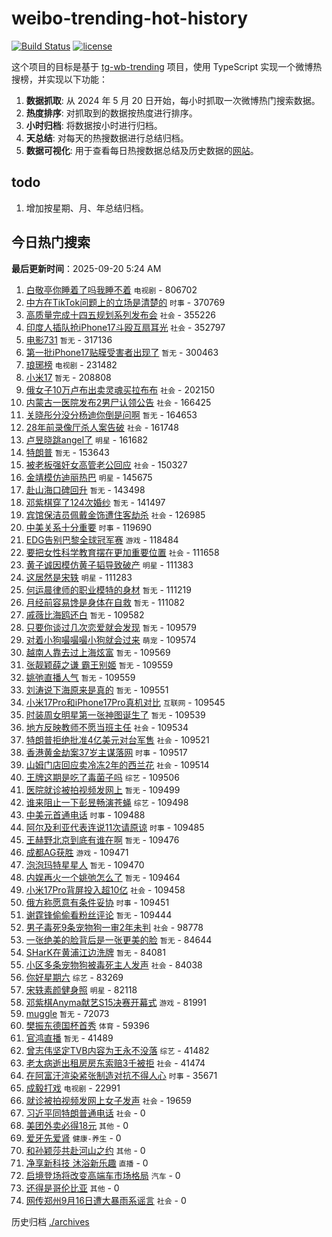 # weibo-trending-hot-history

[![Build Status](https://github.com/lxw15337674/weibo-trending-hot-history/actions/workflows/nodejs.yml/badge.svg)](https://github.com/lxw15337674/weibo-trending-hot-history/actions)
[![license](https://img.shields.io/github/license/lxw15337674/weibo-trending-hot-history)](https://github.com/lxw15337674/weibo-trending-hot-history/blob/master/LICENSE)


这个项目的目标是基于 [tg-wb-trending](https://github.com/xiadd/tg-wb-trending) 项目，使用 TypeScript 实现一个微博热搜榜，并实现以下功能：

1. **数据抓取**: 从 2024 年 5 月 20 日开始，每小时抓取一次微博热门搜索数据。
2. **热度排序**: 对抓取到的数据按热度进行排序。
3. **小时归档**: 将数据按小时进行归档。
4. **天总结**: 对每天的热搜数据进行总结归档。
5. **数据可视化**: 用于查看每日热搜数据总结及历史数据的[网站](https://weibo-trending-hot-history.vercel.app/)。

## todo

1. 增加按星期、月、年总结归档。



## 今日热门搜索


























































































































































































































































































































































































































































































































































































































































































































































































































































































































































































































































































































































































































































































































































































































































































































































































































































































































































































































































































































































































































































































































































































































































































































































































































































































































































































































































































































































































































































































































































































































































































































































































































































































































































































































































































































































































































































































































































































































































































































































































































































































































































































































































































































































































































































































































































































































































































































































































































































































































































































































































































































































































































































































































































































































































































































































































































































































































































































































































































































































































































































































































































































































































































































































































































































































































































































































































































































































































































































































































































































































































































































































































































































































































































































































































































































































































































































































































































































































































































































































































































































































































































































































































































































































































































































































































































































































































































































































































































































































































































































































































































































































































































































































































































































































































































































































































































































































































































































































































































































































































































































































































































































































































































































































































































































































































































































































































































































































































































































































































































































































































































































































































































































































<!-- BEGIN -->

**最后更新时间**：2025-09-20 5:24 AM
1. [白敬亭你睡着了吗我睡不着](https://m.weibo.cn/search?containerid=100103type%3D1%26t%3D10%26q%3D%E7%99%BD%E6%95%AC%E4%BA%AD%E4%BD%A0%E7%9D%A1%E7%9D%80%E4%BA%86%E5%90%97%E6%88%91%E7%9D%A1%E4%B8%8D%E7%9D%80&stream_entry_id=31&isnewpage=1&extparam=seat%3D1%26dgr%3D0%26filter_type%3Drealtimehot%26c_type%3D31%26flag%3D1%26band_rank%3D1%26cate%3D5001%26lcate%3D5001%26stream_entry_id%3D31%26realpos%3D1%26q%3D%25E7%2599%25BD%25E6%2595%25AC%25E4%25BA%25AD%25E4%25BD%25A0%25E7%259D%25A1%25E7%259D%2580%25E4%25BA%2586%25E5%2590%2597%25E6%2588%2591%25E7%259D%25A1%25E4%25B8%258D%25E7%259D%2580%26pos%3D0%26display_time%3D1758299617%26pre_seqid%3D175829961721192347679126) `电视剧` - 806702
2. [中方在TikTok问题上的立场是清楚的](https://m.weibo.cn/search?containerid=100103type%3D1%26t%3D10%26q%3D%23%E4%B8%AD%E6%96%B9%E5%9C%A8TikTok%E9%97%AE%E9%A2%98%E4%B8%8A%E7%9A%84%E7%AB%8B%E5%9C%BA%E6%98%AF%E6%B8%85%E6%A5%9A%E7%9A%84%23&stream_entry_id=31&isnewpage=1&extparam=seat%3D1%26dgr%3D0%26filter_type%3Drealtimehot%26c_type%3D31%26flag%3D1%26band_rank%3D2%26cate%3D5001%26lcate%3D5001%26stream_entry_id%3D31%26realpos%3D2%26q%3D%2523%25E4%25B8%25AD%25E6%2596%25B9%25E5%259C%25A8TikTok%25E9%2597%25AE%25E9%25A2%2598%25E4%25B8%258A%25E7%259A%2584%25E7%25AB%258B%25E5%259C%25BA%25E6%2598%25AF%25E6%25B8%2585%25E6%25A5%259A%25E7%259A%2584%2523%26pos%3D1%26display_time%3D1758299617%26pre_seqid%3D175829961721192347679126) `时事` - 370769
3. [高质量完成十四五规划系列发布会](https://m.weibo.cn/search?containerid=100103type%3D1%26t%3D10%26q%3D%23%E9%AB%98%E8%B4%A8%E9%87%8F%E5%AE%8C%E6%88%90%E5%8D%81%E5%9B%9B%E4%BA%94%E8%A7%84%E5%88%92%E7%B3%BB%E5%88%97%E5%8F%91%E5%B8%83%E4%BC%9A%23&stream_entry_id=31&isnewpage=1&extparam=seat%3D1%26dgr%3D0%26filter_type%3Drealtimehot%26c_type%3D31%26flag%3D0%26band_rank%3D3%26cate%3D5001%26lcate%3D5001%26stream_entry_id%3D31%26realpos%3D3%26q%3D%2523%25E9%25AB%2598%25E8%25B4%25A8%25E9%2587%258F%25E5%25AE%258C%25E6%2588%2590%25E5%258D%2581%25E5%259B%259B%25E4%25BA%2594%25E8%25A7%2584%25E5%2588%2592%25E7%25B3%25BB%25E5%2588%2597%25E5%258F%2591%25E5%25B8%2583%25E4%25BC%259A%2523%26pos%3D2%26display_time%3D1758299617%26pre_seqid%3D175829961721192347679126) `社会` - 355226
4. [印度人插队抢iPhone17斗殴互扇耳光](https://m.weibo.cn/search?containerid=100103type%3D1%26t%3D10%26q%3D%23%E5%8D%B0%E5%BA%A6%E4%BA%BA%E6%8F%92%E9%98%9F%E6%8A%A2iPhone17%E6%96%97%E6%AE%B4%E4%BA%92%E6%89%87%E8%80%B3%E5%85%89%23&stream_entry_id=31&isnewpage=1&extparam=seat%3D1%26dgr%3D0%26filter_type%3Drealtimehot%26c_type%3D31%26flag%3D0%26band_rank%3D4%26cate%3D5001%26lcate%3D5001%26stream_entry_id%3D31%26realpos%3D4%26q%3D%2523%25E5%258D%25B0%25E5%25BA%25A6%25E4%25BA%25BA%25E6%258F%2592%25E9%2598%259F%25E6%258A%25A2iPhone17%25E6%2596%2597%25E6%25AE%25B4%25E4%25BA%2592%25E6%2589%2587%25E8%2580%25B3%25E5%2585%2589%2523%26pos%3D4%26display_time%3D1758299617%26pre_seqid%3D175829961721192347679126) `社会` - 352797
5. [电影731](https://m.weibo.cn/search?containerid=100103type%3D1%26t%3D10%26q%3D%E7%94%B5%E5%BD%B1731&stream_entry_id=31&isnewpage=1&extparam=seat%3D1%26dgr%3D0%26filter_type%3Drealtimehot%26c_type%3D31%26flag%3D0%26band_rank%3D5%26cate%3D5001%26lcate%3D5001%26stream_entry_id%3D31%26realpos%3D5%26q%3D%25E7%2594%25B5%25E5%25BD%25B1731%26pos%3D5%26display_time%3D1758299617%26pre_seqid%3D175829961721192347679126) `暂无` - 317136
6. [第一批iPhone17贴膜受害者出现了](https://m.weibo.cn/search?containerid=100103type%3D1%26t%3D10%26q%3D%E7%AC%AC%E4%B8%80%E6%89%B9iPhone17%E8%B4%B4%E8%86%9C%E5%8F%97%E5%AE%B3%E8%80%85%E5%87%BA%E7%8E%B0%E4%BA%86&stream_entry_id=31&isnewpage=1&extparam=seat%3D1%26dgr%3D0%26filter_type%3Drealtimehot%26c_type%3D31%26flag%3D0%26band_rank%3D6%26cate%3D5001%26lcate%3D5001%26stream_entry_id%3D31%26realpos%3D6%26q%3D%25E7%25AC%25AC%25E4%25B8%2580%25E6%2589%25B9iPhone17%25E8%25B4%25B4%25E8%2586%259C%25E5%258F%2597%25E5%25AE%25B3%25E8%2580%2585%25E5%2587%25BA%25E7%258E%25B0%25E4%25BA%2586%26pos%3D6%26display_time%3D1758299617%26pre_seqid%3D175829961721192347679126) `暂无` - 300463
7. [琅琊榜](https://m.weibo.cn/search?containerid=100103type%3D1%26t%3D10%26q%3D%E7%90%85%E7%90%8A%E6%A6%9C&stream_entry_id=31&isnewpage=1&extparam=seat%3D1%26dgr%3D0%26filter_type%3Drealtimehot%26c_type%3D31%26flag%3D16%26band_rank%3D7%26cate%3D5001%26lcate%3D5001%26stream_entry_id%3D31%26realpos%3D7%26q%3D%25E7%2590%2585%25E7%2590%258A%25E6%25A6%259C%26pos%3D8%26display_time%3D1758299617%26pre_seqid%3D175829961721192347679126) `电视剧` - 231482
8. [小米17](https://m.weibo.cn/search?containerid=100103type%3D1%26t%3D10%26q%3D%E5%B0%8F%E7%B1%B317&stream_entry_id=31&isnewpage=1&extparam=seat%3D1%26dgr%3D0%26filter_type%3Drealtimehot%26c_type%3D31%26flag%3D0%26band_rank%3D8%26cate%3D5001%26lcate%3D5001%26stream_entry_id%3D31%26realpos%3D8%26q%3D%25E5%25B0%258F%25E7%25B1%25B317%26pos%3D9%26display_time%3D1758299617%26pre_seqid%3D175829961721192347679126) `暂无` - 208808
9. [俄女子10万卢布出卖灵魂买拉布布](https://m.weibo.cn/search?containerid=100103type%3D1%26t%3D10%26q%3D%23%E4%BF%84%E5%A5%B3%E5%AD%9010%E4%B8%87%E5%8D%A2%E5%B8%83%E5%87%BA%E5%8D%96%E7%81%B5%E9%AD%82%E4%B9%B0%E6%8B%89%E5%B8%83%E5%B8%83%23&stream_entry_id=31&isnewpage=1&extparam=seat%3D1%26dgr%3D0%26filter_type%3Drealtimehot%26c_type%3D31%26flag%3D0%26band_rank%3D9%26cate%3D5001%26lcate%3D5001%26stream_entry_id%3D31%26realpos%3D9%26q%3D%2523%25E4%25BF%2584%25E5%25A5%25B3%25E5%25AD%259010%25E4%25B8%2587%25E5%258D%25A2%25E5%25B8%2583%25E5%2587%25BA%25E5%258D%2596%25E7%2581%25B5%25E9%25AD%2582%25E4%25B9%25B0%25E6%258B%2589%25E5%25B8%2583%25E5%25B8%2583%2523%26pos%3D10%26display_time%3D1758299617%26pre_seqid%3D175829961721192347679126) `社会` - 202150
10. [内蒙古一医院发布2男尸认领公告](https://m.weibo.cn/search?containerid=100103type%3D1%26t%3D10%26q%3D%23%E5%86%85%E8%92%99%E5%8F%A4%E4%B8%80%E5%8C%BB%E9%99%A2%E5%8F%91%E5%B8%832%E7%94%B7%E5%B0%B8%E8%AE%A4%E9%A2%86%E5%85%AC%E5%91%8A%23&stream_entry_id=31&isnewpage=1&extparam=seat%3D1%26dgr%3D0%26filter_type%3Drealtimehot%26c_type%3D31%26flag%3D0%26band_rank%3D10%26cate%3D5001%26lcate%3D5001%26stream_entry_id%3D31%26realpos%3D10%26q%3D%2523%25E5%2586%2585%25E8%2592%2599%25E5%258F%25A4%25E4%25B8%2580%25E5%258C%25BB%25E9%2599%25A2%25E5%258F%2591%25E5%25B8%25832%25E7%2594%25B7%25E5%25B0%25B8%25E8%25AE%25A4%25E9%25A2%2586%25E5%2585%25AC%25E5%2591%258A%2523%26pos%3D11%26display_time%3D1758299617%26pre_seqid%3D175829961721192347679126) `社会` - 166425
11. [关晓彤分没分杨迪你倒是问啊](https://m.weibo.cn/search?containerid=100103type%3D1%26t%3D10%26q%3D%E5%85%B3%E6%99%93%E5%BD%A4%E5%88%86%E6%B2%A1%E5%88%86%E6%9D%A8%E8%BF%AA%E4%BD%A0%E5%80%92%E6%98%AF%E9%97%AE%E5%95%8A&stream_entry_id=31&isnewpage=1&extparam=seat%3D1%26dgr%3D0%26filter_type%3Drealtimehot%26c_type%3D31%26flag%3D2%26band_rank%3D11%26cate%3D5001%26lcate%3D5001%26stream_entry_id%3D31%26realpos%3D11%26q%3D%25E5%2585%25B3%25E6%2599%2593%25E5%25BD%25A4%25E5%2588%2586%25E6%25B2%25A1%25E5%2588%2586%25E6%259D%25A8%25E8%25BF%25AA%25E4%25BD%25A0%25E5%2580%2592%25E6%2598%25AF%25E9%2597%25AE%25E5%2595%258A%26pos%3D12%26display_time%3D1758299617%26pre_seqid%3D175829961721192347679126) `暂无` - 164653
12. [28年前录像厅杀人案告破](https://m.weibo.cn/search?containerid=100103type%3D1%26t%3D10%26q%3D%2328%E5%B9%B4%E5%89%8D%E5%BD%95%E5%83%8F%E5%8E%85%E6%9D%80%E4%BA%BA%E6%A1%88%E5%91%8A%E7%A0%B4%23&stream_entry_id=31&isnewpage=1&extparam=seat%3D1%26dgr%3D0%26filter_type%3Drealtimehot%26c_type%3D31%26flag%3D0%26band_rank%3D35%26cate%3D5001%26lcate%3D5001%26stream_entry_id%3D31%26realpos%3D35%26q%3D%252328%25E5%25B9%25B4%25E5%2589%258D%25E5%25BD%2595%25E5%2583%258F%25E5%258E%2585%25E6%259D%2580%25E4%25BA%25BA%25E6%25A1%2588%25E5%2591%258A%25E7%25A0%25B4%2523%26pos%3D36%26display_time%3D1758299617%26pre_seqid%3D175829961721192347679126) `社会` - 161748
13. [卢昱晓跳angel了](https://m.weibo.cn/search?containerid=100103type%3D1%26t%3D10%26q%3D%23%E5%8D%A2%E6%98%B1%E6%99%93%E8%B7%B3angel%E4%BA%86%23&stream_entry_id=31&isnewpage=1&extparam=seat%3D1%26dgr%3D0%26filter_type%3Drealtimehot%26c_type%3D31%26flag%3D1%26band_rank%3D12%26cate%3D5001%26lcate%3D5001%26stream_entry_id%3D31%26realpos%3D12%26q%3D%2523%25E5%258D%25A2%25E6%2598%25B1%25E6%2599%2593%25E8%25B7%25B3angel%25E4%25BA%2586%2523%26pos%3D13%26display_time%3D1758299617%26pre_seqid%3D175829961721192347679126) `明星` - 161682
14. [特朗普](https://m.weibo.cn/search?containerid=100103type%3D1%26t%3D10%26q%3D%E7%89%B9%E6%9C%97%E6%99%AE&stream_entry_id=31&isnewpage=1&extparam=seat%3D1%26dgr%3D0%26filter_type%3Drealtimehot%26c_type%3D31%26flag%3D0%26band_rank%3D13%26cate%3D5001%26lcate%3D5001%26stream_entry_id%3D31%26realpos%3D13%26q%3D%25E7%2589%25B9%25E6%259C%2597%25E6%2599%25AE%26pos%3D14%26display_time%3D1758299617%26pre_seqid%3D175829961721192347679126) `暂无` - 153643
15. [被老板强奸女高管老公回应](https://m.weibo.cn/search?containerid=100103type%3D1%26t%3D10%26q%3D%23%E8%A2%AB%E8%80%81%E6%9D%BF%E5%BC%BA%E5%A5%B8%E5%A5%B3%E9%AB%98%E7%AE%A1%E8%80%81%E5%85%AC%E5%9B%9E%E5%BA%94%23&stream_entry_id=31&isnewpage=1&extparam=seat%3D1%26dgr%3D0%26filter_type%3Drealtimehot%26c_type%3D31%26flag%3D0%26band_rank%3D14%26cate%3D5001%26lcate%3D5001%26stream_entry_id%3D31%26realpos%3D14%26q%3D%2523%25E8%25A2%25AB%25E8%2580%2581%25E6%259D%25BF%25E5%25BC%25BA%25E5%25A5%25B8%25E5%25A5%25B3%25E9%25AB%2598%25E7%25AE%25A1%25E8%2580%2581%25E5%2585%25AC%25E5%259B%259E%25E5%25BA%2594%2523%26pos%3D15%26display_time%3D1758299617%26pre_seqid%3D175829961721192347679126) `社会` - 150327
16. [金靖模仿迪丽热巴](https://m.weibo.cn/search?containerid=100103type%3D1%26t%3D10%26q%3D%23%E9%87%91%E9%9D%96%E6%A8%A1%E4%BB%BF%E8%BF%AA%E4%B8%BD%E7%83%AD%E5%B7%B4%23&stream_entry_id=31&isnewpage=1&extparam=seat%3D1%26dgr%3D0%26filter_type%3Drealtimehot%26c_type%3D31%26flag%3D0%26band_rank%3D15%26cate%3D5001%26lcate%3D5001%26stream_entry_id%3D31%26realpos%3D15%26q%3D%2523%25E9%2587%2591%25E9%259D%2596%25E6%25A8%25A1%25E4%25BB%25BF%25E8%25BF%25AA%25E4%25B8%25BD%25E7%2583%25AD%25E5%25B7%25B4%2523%26pos%3D16%26display_time%3D1758299617%26pre_seqid%3D175829961721192347679126) `明星` - 145675
17. [赴山海口碑回升](https://m.weibo.cn/search?containerid=100103type%3D1%26t%3D10%26q%3D%E8%B5%B4%E5%B1%B1%E6%B5%B7%E5%8F%A3%E7%A2%91%E5%9B%9E%E5%8D%87&stream_entry_id=31&isnewpage=1&extparam=seat%3D1%26dgr%3D0%26filter_type%3Drealtimehot%26c_type%3D31%26flag%3D0%26band_rank%3D16%26cate%3D5001%26lcate%3D5001%26stream_entry_id%3D31%26realpos%3D16%26q%3D%25E8%25B5%25B4%25E5%25B1%25B1%25E6%25B5%25B7%25E5%258F%25A3%25E7%25A2%2591%25E5%259B%259E%25E5%258D%2587%26pos%3D17%26display_time%3D1758299617%26pre_seqid%3D175829961721192347679126) `暂无` - 143498
18. [邓紫棋穿了124次婚纱](https://m.weibo.cn/search?containerid=100103type%3D1%26t%3D10%26q%3D%E9%82%93%E7%B4%AB%E6%A3%8B%E7%A9%BF%E4%BA%86124%E6%AC%A1%E5%A9%9A%E7%BA%B1&stream_entry_id=31&isnewpage=1&extparam=seat%3D1%26dgr%3D0%26filter_type%3Drealtimehot%26c_type%3D31%26flag%3D0%26band_rank%3D17%26cate%3D5001%26lcate%3D5001%26stream_entry_id%3D31%26realpos%3D17%26q%3D%25E9%2582%2593%25E7%25B4%25AB%25E6%25A3%258B%25E7%25A9%25BF%25E4%25BA%2586124%25E6%25AC%25A1%25E5%25A9%259A%25E7%25BA%25B1%26pos%3D18%26display_time%3D1758299617%26pre_seqid%3D175829961721192347679126) `暂无` - 141497
19. [宾馆保洁员佩戴金饰遭住客劫杀](https://m.weibo.cn/search?containerid=100103type%3D1%26t%3D10%26q%3D%23%E5%AE%BE%E9%A6%86%E4%BF%9D%E6%B4%81%E5%91%98%E4%BD%A9%E6%88%B4%E9%87%91%E9%A5%B0%E9%81%AD%E4%BD%8F%E5%AE%A2%E5%8A%AB%E6%9D%80%23&stream_entry_id=31&isnewpage=1&extparam=seat%3D1%26dgr%3D0%26filter_type%3Drealtimehot%26c_type%3D31%26flag%3D1%26band_rank%3D18%26cate%3D5001%26lcate%3D5001%26stream_entry_id%3D31%26realpos%3D18%26q%3D%2523%25E5%25AE%25BE%25E9%25A6%2586%25E4%25BF%259D%25E6%25B4%2581%25E5%2591%2598%25E4%25BD%25A9%25E6%2588%25B4%25E9%2587%2591%25E9%25A5%25B0%25E9%2581%25AD%25E4%25BD%258F%25E5%25AE%25A2%25E5%258A%25AB%25E6%259D%2580%2523%26pos%3D19%26display_time%3D1758299617%26pre_seqid%3D175829961721192347679126) `社会` - 126985
20. [中美关系十分重要](https://m.weibo.cn/search?containerid=100103type%3D1%26t%3D10%26q%3D%23%E4%B8%AD%E7%BE%8E%E5%85%B3%E7%B3%BB%E5%8D%81%E5%88%86%E9%87%8D%E8%A6%81%23&stream_entry_id=31&isnewpage=1&extparam=seat%3D1%26dgr%3D0%26filter_type%3Drealtimehot%26c_type%3D31%26flag%3D1%26band_rank%3D19%26cate%3D5001%26lcate%3D5001%26stream_entry_id%3D31%26realpos%3D19%26q%3D%2523%25E4%25B8%25AD%25E7%25BE%258E%25E5%2585%25B3%25E7%25B3%25BB%25E5%258D%2581%25E5%2588%2586%25E9%2587%258D%25E8%25A6%2581%2523%26pos%3D20%26display_time%3D1758299617%26pre_seqid%3D175829961721192347679126) `时事` - 119690
21. [EDG告别巴黎全球冠军赛](https://m.weibo.cn/search?containerid=100103type%3D1%26t%3D10%26q%3D%23EDG%E5%91%8A%E5%88%AB%E5%B7%B4%E9%BB%8E%E5%85%A8%E7%90%83%E5%86%A0%E5%86%9B%E8%B5%9B%23&stream_entry_id=31&isnewpage=1&extparam=seat%3D1%26lcate%3D5001%26pos%3D1%26q%3D%2523EDG%25E5%2591%258A%25E5%2588%25AB%25E5%25B7%25B4%25E9%25BB%258E%25E5%2585%25A8%25E7%2590%2583%25E5%2586%25A0%25E5%2586%259B%25E8%25B5%259B%2523%26dgr%3D0%26realpos%3D2%26cate%3D5001%26band_rank%3D2%26c_type%3D31%26stream_entry_id%3D31%26flag%3D1%26filter_type%3Drealtimehot%26display_time%3D1758307040%26pre_seqid%3D17583070400639234983205) `游戏` - 118484
22. [要把女性科学教育摆在更加重要位置](https://m.weibo.cn/search?containerid=100103type%3D1%26t%3D10%26q%3D%23%E8%A6%81%E6%8A%8A%E5%A5%B3%E6%80%A7%E7%A7%91%E5%AD%A6%E6%95%99%E8%82%B2%E6%91%86%E5%9C%A8%E6%9B%B4%E5%8A%A0%E9%87%8D%E8%A6%81%E4%BD%8D%E7%BD%AE%23&stream_entry_id=31&isnewpage=1&extparam=seat%3D1%26dgr%3D0%26filter_type%3Drealtimehot%26c_type%3D31%26flag%3D1%26band_rank%3D20%26cate%3D5001%26lcate%3D5001%26stream_entry_id%3D31%26realpos%3D20%26q%3D%2523%25E8%25A6%2581%25E6%258A%258A%25E5%25A5%25B3%25E6%2580%25A7%25E7%25A7%2591%25E5%25AD%25A6%25E6%2595%2599%25E8%2582%25B2%25E6%2591%2586%25E5%259C%25A8%25E6%259B%25B4%25E5%258A%25A0%25E9%2587%258D%25E8%25A6%2581%25E4%25BD%258D%25E7%25BD%25AE%2523%26pos%3D21%26display_time%3D1758299617%26pre_seqid%3D175829961721192347679126) `社会` - 111658
23. [黄子诚因模仿黄子韬导致破产](https://m.weibo.cn/search?containerid=100103type%3D1%26t%3D10%26q%3D%23%E9%BB%84%E5%AD%90%E8%AF%9A%E5%9B%A0%E6%A8%A1%E4%BB%BF%E9%BB%84%E5%AD%90%E9%9F%AC%E5%AF%BC%E8%87%B4%E7%A0%B4%E4%BA%A7%23&stream_entry_id=31&isnewpage=1&extparam=seat%3D1%26dgr%3D0%26filter_type%3Drealtimehot%26c_type%3D31%26flag%3D2%26band_rank%3D21%26cate%3D5001%26lcate%3D5001%26stream_entry_id%3D31%26realpos%3D21%26q%3D%2523%25E9%25BB%2584%25E5%25AD%2590%25E8%25AF%259A%25E5%259B%25A0%25E6%25A8%25A1%25E4%25BB%25BF%25E9%25BB%2584%25E5%25AD%2590%25E9%259F%25AC%25E5%25AF%25BC%25E8%2587%25B4%25E7%25A0%25B4%25E4%25BA%25A7%2523%26pos%3D22%26display_time%3D1758299617%26pre_seqid%3D175829961721192347679126) `明星` - 111383
24. [这居然是宋轶](https://m.weibo.cn/search?containerid=100103type%3D1%26t%3D10%26q%3D%E8%BF%99%E5%B1%85%E7%84%B6%E6%98%AF%E5%AE%8B%E8%BD%B6&stream_entry_id=31&isnewpage=1&extparam=seat%3D1%26dgr%3D0%26filter_type%3Drealtimehot%26c_type%3D31%26flag%3D2%26band_rank%3D22%26cate%3D5001%26lcate%3D5001%26stream_entry_id%3D31%26realpos%3D22%26q%3D%25E8%25BF%2599%25E5%25B1%2585%25E7%2584%25B6%25E6%2598%25AF%25E5%25AE%258B%25E8%25BD%25B6%26pos%3D23%26display_time%3D1758299617%26pre_seqid%3D175829961721192347679126) `明星` - 111283
25. [何运晨律师的职业模特的身材](https://m.weibo.cn/search?containerid=100103type%3D1%26t%3D10%26q%3D%E4%BD%95%E8%BF%90%E6%99%A8%E5%BE%8B%E5%B8%88%E7%9A%84%E8%81%8C%E4%B8%9A%E6%A8%A1%E7%89%B9%E7%9A%84%E8%BA%AB%E6%9D%90&stream_entry_id=31&isnewpage=1&extparam=seat%3D1%26dgr%3D0%26filter_type%3Drealtimehot%26c_type%3D31%26flag%3D1%26band_rank%3D23%26cate%3D5001%26lcate%3D5001%26stream_entry_id%3D31%26realpos%3D23%26q%3D%25E4%25BD%2595%25E8%25BF%2590%25E6%2599%25A8%25E5%25BE%258B%25E5%25B8%2588%25E7%259A%2584%25E8%2581%258C%25E4%25B8%259A%25E6%25A8%25A1%25E7%2589%25B9%25E7%259A%2584%25E8%25BA%25AB%25E6%259D%2590%26pos%3D24%26display_time%3D1758299617%26pre_seqid%3D175829961721192347679126) `暂无` - 111219
26. [月经前容易馋是身体在自救](https://m.weibo.cn/search?containerid=100103type%3D1%26t%3D10%26q%3D%E6%9C%88%E7%BB%8F%E5%89%8D%E5%AE%B9%E6%98%93%E9%A6%8B%E6%98%AF%E8%BA%AB%E4%BD%93%E5%9C%A8%E8%87%AA%E6%95%91&stream_entry_id=31&isnewpage=1&extparam=seat%3D1%26dgr%3D0%26filter_type%3Drealtimehot%26c_type%3D31%26flag%3D0%26band_rank%3D24%26cate%3D5001%26lcate%3D5001%26stream_entry_id%3D31%26realpos%3D24%26q%3D%25E6%259C%2588%25E7%25BB%258F%25E5%2589%258D%25E5%25AE%25B9%25E6%2598%2593%25E9%25A6%258B%25E6%2598%25AF%25E8%25BA%25AB%25E4%25BD%2593%25E5%259C%25A8%25E8%2587%25AA%25E6%2595%2591%26pos%3D25%26display_time%3D1758299617%26pre_seqid%3D175829961721192347679126) `暂无` - 111082
27. [戚薇比海鸥还白](https://m.weibo.cn/search?containerid=100103type%3D1%26t%3D10%26q%3D%E6%88%9A%E8%96%87%E6%AF%94%E6%B5%B7%E9%B8%A5%E8%BF%98%E7%99%BD&stream_entry_id=31&isnewpage=1&extparam=seat%3D1%26dgr%3D0%26filter_type%3Drealtimehot%26c_type%3D31%26flag%3D0%26band_rank%3D25%26cate%3D5001%26lcate%3D5001%26stream_entry_id%3D31%26realpos%3D25%26q%3D%25E6%2588%259A%25E8%2596%2587%25E6%25AF%2594%25E6%25B5%25B7%25E9%25B8%25A5%25E8%25BF%2598%25E7%2599%25BD%26pos%3D26%26display_time%3D1758299617%26pre_seqid%3D175829961721192347679126) `暂无` - 109582
28. [只要你谈过几次恋爱就会发现](https://m.weibo.cn/search?containerid=100103type%3D1%26t%3D10%26q%3D%E5%8F%AA%E8%A6%81%E4%BD%A0%E8%B0%88%E8%BF%87%E5%87%A0%E6%AC%A1%E6%81%8B%E7%88%B1%E5%B0%B1%E4%BC%9A%E5%8F%91%E7%8E%B0&stream_entry_id=31&isnewpage=1&extparam=seat%3D1%26dgr%3D0%26filter_type%3Drealtimehot%26c_type%3D31%26flag%3D0%26band_rank%3D26%26cate%3D5001%26lcate%3D5001%26stream_entry_id%3D31%26realpos%3D26%26q%3D%25E5%258F%25AA%25E8%25A6%2581%25E4%25BD%25A0%25E8%25B0%2588%25E8%25BF%2587%25E5%2587%25A0%25E6%25AC%25A1%25E6%2581%258B%25E7%2588%25B1%25E5%25B0%25B1%25E4%25BC%259A%25E5%258F%2591%25E7%258E%25B0%26pos%3D27%26display_time%3D1758299617%26pre_seqid%3D175829961721192347679126) `暂无` - 109579
29. [对着小狗嘬嘬嘬小狗就会过来](https://m.weibo.cn/search?containerid=100103type%3D1%26t%3D10%26q%3D%23%E5%AF%B9%E7%9D%80%E5%B0%8F%E7%8B%97%E5%98%AC%E5%98%AC%E5%98%AC%E5%B0%8F%E7%8B%97%E5%B0%B1%E4%BC%9A%E8%BF%87%E6%9D%A5%23&stream_entry_id=31&isnewpage=1&extparam=seat%3D1%26dgr%3D0%26filter_type%3Drealtimehot%26c_type%3D31%26flag%3D1%26band_rank%3D27%26cate%3D5001%26lcate%3D5001%26stream_entry_id%3D31%26realpos%3D27%26q%3D%2523%25E5%25AF%25B9%25E7%259D%2580%25E5%25B0%258F%25E7%258B%2597%25E5%2598%25AC%25E5%2598%25AC%25E5%2598%25AC%25E5%25B0%258F%25E7%258B%2597%25E5%25B0%25B1%25E4%25BC%259A%25E8%25BF%2587%25E6%259D%25A5%2523%26pos%3D28%26display_time%3D1758299617%26pre_seqid%3D175829961721192347679126) `萌宠` - 109574
30. [越南人靠去过上海炫富](https://m.weibo.cn/search?containerid=100103type%3D1%26t%3D10%26q%3D%E8%B6%8A%E5%8D%97%E4%BA%BA%E9%9D%A0%E5%8E%BB%E8%BF%87%E4%B8%8A%E6%B5%B7%E7%82%AB%E5%AF%8C&stream_entry_id=31&isnewpage=1&extparam=seat%3D1%26dgr%3D0%26filter_type%3Drealtimehot%26c_type%3D31%26flag%3D0%26band_rank%3D28%26cate%3D5001%26lcate%3D5001%26stream_entry_id%3D31%26realpos%3D28%26q%3D%25E8%25B6%258A%25E5%258D%2597%25E4%25BA%25BA%25E9%259D%25A0%25E5%258E%25BB%25E8%25BF%2587%25E4%25B8%258A%25E6%25B5%25B7%25E7%2582%25AB%25E5%25AF%258C%26pos%3D29%26display_time%3D1758299617%26pre_seqid%3D175829961721192347679126) `暂无` - 109569
31. [张靓颖薛之谦 霸王别姬](https://m.weibo.cn/search?containerid=100103type%3D1%26t%3D10%26q%3D%E5%BC%A0%E9%9D%93%E9%A2%96%E8%96%9B%E4%B9%8B%E8%B0%A6+%E9%9C%B8%E7%8E%8B%E5%88%AB%E5%A7%AC&stream_entry_id=31&isnewpage=1&extparam=seat%3D1%26dgr%3D0%26filter_type%3Drealtimehot%26c_type%3D31%26flag%3D0%26band_rank%3D29%26cate%3D5001%26lcate%3D5001%26stream_entry_id%3D31%26realpos%3D29%26q%3D%25E5%25BC%25A0%25E9%259D%2593%25E9%25A2%2596%25E8%2596%259B%25E4%25B9%258B%25E8%25B0%25A6%2520%25E9%259C%25B8%25E7%258E%258B%25E5%2588%25AB%25E5%25A7%25AC%26pos%3D30%26display_time%3D1758299617%26pre_seqid%3D175829961721192347679126) `暂无` - 109559
32. [姚弛直播人气](https://m.weibo.cn/search?containerid=100103type%3D1%26t%3D10%26q%3D%E5%A7%9A%E5%BC%9B%E7%9B%B4%E6%92%AD%E4%BA%BA%E6%B0%94&stream_entry_id=31&isnewpage=1&extparam=seat%3D1%26dgr%3D0%26filter_type%3Drealtimehot%26c_type%3D31%26flag%3D1%26band_rank%3D30%26cate%3D5001%26lcate%3D5001%26stream_entry_id%3D31%26realpos%3D30%26q%3D%25E5%25A7%259A%25E5%25BC%259B%25E7%259B%25B4%25E6%2592%25AD%25E4%25BA%25BA%25E6%25B0%2594%26pos%3D31%26display_time%3D1758299617%26pre_seqid%3D175829961721192347679126) `暂无` - 109559
33. [刘涛说下海原来是真的](https://m.weibo.cn/search?containerid=100103type%3D1%26t%3D10%26q%3D%E5%88%98%E6%B6%9B%E8%AF%B4%E4%B8%8B%E6%B5%B7%E5%8E%9F%E6%9D%A5%E6%98%AF%E7%9C%9F%E7%9A%84&stream_entry_id=31&isnewpage=1&extparam=seat%3D1%26dgr%3D0%26filter_type%3Drealtimehot%26c_type%3D31%26flag%3D1%26band_rank%3D31%26cate%3D5001%26lcate%3D5001%26stream_entry_id%3D31%26realpos%3D31%26q%3D%25E5%2588%2598%25E6%25B6%259B%25E8%25AF%25B4%25E4%25B8%258B%25E6%25B5%25B7%25E5%258E%259F%25E6%259D%25A5%25E6%2598%25AF%25E7%259C%259F%25E7%259A%2584%26pos%3D32%26display_time%3D1758299617%26pre_seqid%3D175829961721192347679126) `暂无` - 109551
34. [小米17Pro和iPhone17Pro真机对比](https://m.weibo.cn/search?containerid=100103type%3D1%26t%3D10%26q%3D%23%E5%B0%8F%E7%B1%B317Pro%E5%92%8CiPhone17Pro%E7%9C%9F%E6%9C%BA%E5%AF%B9%E6%AF%94%23&stream_entry_id=31&isnewpage=1&extparam=seat%3D1%26dgr%3D0%26filter_type%3Drealtimehot%26c_type%3D31%26flag%3D0%26band_rank%3D32%26cate%3D5001%26lcate%3D5001%26stream_entry_id%3D31%26realpos%3D32%26q%3D%2523%25E5%25B0%258F%25E7%25B1%25B317Pro%25E5%2592%258CiPhone17Pro%25E7%259C%259F%25E6%259C%25BA%25E5%25AF%25B9%25E6%25AF%2594%2523%26pos%3D33%26display_time%3D1758299617%26pre_seqid%3D175829961721192347679126) `互联网` - 109545
35. [时装周女明星第一张神图诞生了](https://m.weibo.cn/search?containerid=100103type%3D1%26t%3D10%26q%3D%E6%97%B6%E8%A3%85%E5%91%A8%E5%A5%B3%E6%98%8E%E6%98%9F%E7%AC%AC%E4%B8%80%E5%BC%A0%E7%A5%9E%E5%9B%BE%E8%AF%9E%E7%94%9F%E4%BA%86&stream_entry_id=31&isnewpage=1&extparam=seat%3D1%26dgr%3D0%26filter_type%3Drealtimehot%26c_type%3D31%26flag%3D0%26band_rank%3D33%26cate%3D5001%26lcate%3D5001%26stream_entry_id%3D31%26realpos%3D33%26q%3D%25E6%2597%25B6%25E8%25A3%2585%25E5%2591%25A8%25E5%25A5%25B3%25E6%2598%258E%25E6%2598%259F%25E7%25AC%25AC%25E4%25B8%2580%25E5%25BC%25A0%25E7%25A5%259E%25E5%259B%25BE%25E8%25AF%259E%25E7%2594%259F%25E4%25BA%2586%26pos%3D34%26display_time%3D1758299617%26pre_seqid%3D175829961721192347679126) `暂无` - 109539
36. [地方反映教师不愿当班主任](https://m.weibo.cn/search?containerid=100103type%3D1%26t%3D10%26q%3D%23%E5%9C%B0%E6%96%B9%E5%8F%8D%E6%98%A0%E6%95%99%E5%B8%88%E4%B8%8D%E6%84%BF%E5%BD%93%E7%8F%AD%E4%B8%BB%E4%BB%BB%23&stream_entry_id=31&isnewpage=1&extparam=seat%3D1%26dgr%3D0%26filter_type%3Drealtimehot%26c_type%3D31%26flag%3D0%26band_rank%3D34%26cate%3D5001%26lcate%3D5001%26stream_entry_id%3D31%26realpos%3D34%26q%3D%2523%25E5%259C%25B0%25E6%2596%25B9%25E5%258F%258D%25E6%2598%25A0%25E6%2595%2599%25E5%25B8%2588%25E4%25B8%258D%25E6%2584%25BF%25E5%25BD%2593%25E7%258F%25AD%25E4%25B8%25BB%25E4%25BB%25BB%2523%26pos%3D35%26display_time%3D1758299617%26pre_seqid%3D175829961721192347679126) `社会` - 109534
37. [特朗普拒绝批准4亿美元对台军售](https://m.weibo.cn/search?containerid=100103type%3D1%26t%3D10%26q%3D%23%E7%89%B9%E6%9C%97%E6%99%AE%E6%8B%92%E7%BB%9D%E6%89%B9%E5%87%864%E4%BA%BF%E7%BE%8E%E5%85%83%E5%AF%B9%E5%8F%B0%E5%86%9B%E5%94%AE%23&stream_entry_id=31&isnewpage=1&extparam=seat%3D1%26dgr%3D0%26filter_type%3Drealtimehot%26c_type%3D31%26flag%3D0%26band_rank%3D36%26cate%3D5001%26lcate%3D5001%26stream_entry_id%3D31%26realpos%3D36%26q%3D%2523%25E7%2589%25B9%25E6%259C%2597%25E6%2599%25AE%25E6%258B%2592%25E7%25BB%259D%25E6%2589%25B9%25E5%2587%25864%25E4%25BA%25BF%25E7%25BE%258E%25E5%2585%2583%25E5%25AF%25B9%25E5%258F%25B0%25E5%2586%259B%25E5%2594%25AE%2523%26pos%3D37%26display_time%3D1758299617%26pre_seqid%3D175829961721192347679126) `社会` - 109521
38. [香港黄金劫案37岁主谋落网](https://m.weibo.cn/search?containerid=100103type%3D1%26t%3D10%26q%3D%23%E9%A6%99%E6%B8%AF%E9%BB%84%E9%87%91%E5%8A%AB%E6%A1%8837%E5%B2%81%E4%B8%BB%E8%B0%8B%E8%90%BD%E7%BD%91%23&stream_entry_id=31&isnewpage=1&extparam=seat%3D1%26dgr%3D0%26filter_type%3Drealtimehot%26c_type%3D31%26flag%3D0%26band_rank%3D37%26cate%3D5001%26lcate%3D5001%26stream_entry_id%3D31%26realpos%3D37%26q%3D%2523%25E9%25A6%2599%25E6%25B8%25AF%25E9%25BB%2584%25E9%2587%2591%25E5%258A%25AB%25E6%25A1%258837%25E5%25B2%2581%25E4%25B8%25BB%25E8%25B0%258B%25E8%2590%25BD%25E7%25BD%2591%2523%26pos%3D38%26display_time%3D1758299617%26pre_seqid%3D175829961721192347679126) `时事` - 109517
39. [山姆门店回应卖冷冻2年的西兰花](https://m.weibo.cn/search?containerid=100103type%3D1%26t%3D10%26q%3D%23%E5%B1%B1%E5%A7%86%E9%97%A8%E5%BA%97%E5%9B%9E%E5%BA%94%E5%8D%96%E5%86%B7%E5%86%BB2%E5%B9%B4%E7%9A%84%E8%A5%BF%E5%85%B0%E8%8A%B1%23&stream_entry_id=31&isnewpage=1&extparam=seat%3D1%26dgr%3D0%26filter_type%3Drealtimehot%26c_type%3D31%26flag%3D0%26band_rank%3D38%26cate%3D5001%26lcate%3D5001%26stream_entry_id%3D31%26realpos%3D38%26q%3D%2523%25E5%25B1%25B1%25E5%25A7%2586%25E9%2597%25A8%25E5%25BA%2597%25E5%259B%259E%25E5%25BA%2594%25E5%258D%2596%25E5%2586%25B7%25E5%2586%25BB2%25E5%25B9%25B4%25E7%259A%2584%25E8%25A5%25BF%25E5%2585%25B0%25E8%258A%25B1%2523%26pos%3D39%26display_time%3D1758299617%26pre_seqid%3D175829961721192347679126) `社会` - 109514
40. [王牌这期是吃了毒菌子吗](https://m.weibo.cn/search?containerid=100103type%3D1%26t%3D10%26q%3D%E7%8E%8B%E7%89%8C%E8%BF%99%E6%9C%9F%E6%98%AF%E5%90%83%E4%BA%86%E6%AF%92%E8%8F%8C%E5%AD%90%E5%90%97&stream_entry_id=31&isnewpage=1&extparam=seat%3D1%26dgr%3D0%26filter_type%3Drealtimehot%26c_type%3D31%26flag%3D1%26band_rank%3D39%26cate%3D5001%26lcate%3D5001%26stream_entry_id%3D31%26realpos%3D39%26q%3D%25E7%258E%258B%25E7%2589%258C%25E8%25BF%2599%25E6%259C%259F%25E6%2598%25AF%25E5%2590%2583%25E4%25BA%2586%25E6%25AF%2592%25E8%258F%258C%25E5%25AD%2590%25E5%2590%2597%26pos%3D40%26display_time%3D1758299617%26pre_seqid%3D175829961721192347679126) `综艺` - 109506
41. [医院就诊被拍视频发网上](https://m.weibo.cn/search?containerid=100103type%3D1%26t%3D10%26q%3D%E5%8C%BB%E9%99%A2%E5%B0%B1%E8%AF%8A%E8%A2%AB%E6%8B%8D%E8%A7%86%E9%A2%91%E5%8F%91%E7%BD%91%E4%B8%8A&stream_entry_id=31&isnewpage=1&extparam=seat%3D1%26dgr%3D0%26filter_type%3Drealtimehot%26c_type%3D31%26flag%3D0%26band_rank%3D40%26cate%3D5001%26lcate%3D5001%26stream_entry_id%3D31%26realpos%3D40%26q%3D%25E5%258C%25BB%25E9%2599%25A2%25E5%25B0%25B1%25E8%25AF%258A%25E8%25A2%25AB%25E6%258B%258D%25E8%25A7%2586%25E9%25A2%2591%25E5%258F%2591%25E7%25BD%2591%25E4%25B8%258A%26pos%3D41%26display_time%3D1758299617%26pre_seqid%3D175829961721192347679126) `暂无` - 109499
42. [谁来阻止一下彭昱畅演苍蝇](https://m.weibo.cn/search?containerid=100103type%3D1%26t%3D10%26q%3D%E8%B0%81%E6%9D%A5%E9%98%BB%E6%AD%A2%E4%B8%80%E4%B8%8B%E5%BD%AD%E6%98%B1%E7%95%85%E6%BC%94%E8%8B%8D%E8%9D%87&stream_entry_id=31&isnewpage=1&extparam=seat%3D1%26dgr%3D0%26filter_type%3Drealtimehot%26c_type%3D31%26flag%3D1%26band_rank%3D41%26cate%3D5001%26lcate%3D5001%26stream_entry_id%3D31%26realpos%3D41%26q%3D%25E8%25B0%2581%25E6%259D%25A5%25E9%2598%25BB%25E6%25AD%25A2%25E4%25B8%2580%25E4%25B8%258B%25E5%25BD%25AD%25E6%2598%25B1%25E7%2595%2585%25E6%25BC%2594%25E8%258B%258D%25E8%259D%2587%26pos%3D42%26display_time%3D1758299617%26pre_seqid%3D175829961721192347679126) `综艺` - 109498
43. [中美元首通电话](https://m.weibo.cn/search?containerid=100103type%3D1%26t%3D10%26q%3D%23%E4%B8%AD%E7%BE%8E%E5%85%83%E9%A6%96%E9%80%9A%E7%94%B5%E8%AF%9D%23&stream_entry_id=31&isnewpage=1&extparam=seat%3D1%26dgr%3D0%26filter_type%3Drealtimehot%26c_type%3D31%26flag%3D0%26band_rank%3D42%26cate%3D5001%26lcate%3D5001%26stream_entry_id%3D31%26realpos%3D42%26q%3D%2523%25E4%25B8%25AD%25E7%25BE%258E%25E5%2585%2583%25E9%25A6%2596%25E9%2580%259A%25E7%2594%25B5%25E8%25AF%259D%2523%26pos%3D43%26display_time%3D1758299617%26pre_seqid%3D175829961721192347679126) `时事` - 109488
44. [阿尔及利亚代表连说11次请原谅](https://m.weibo.cn/search?containerid=100103type%3D1%26t%3D10%26q%3D%23%E9%98%BF%E5%B0%94%E5%8F%8A%E5%88%A9%E4%BA%9A%E4%BB%A3%E8%A1%A8%E8%BF%9E%E8%AF%B411%E6%AC%A1%E8%AF%B7%E5%8E%9F%E8%B0%85%23&stream_entry_id=31&isnewpage=1&extparam=seat%3D1%26dgr%3D0%26filter_type%3Drealtimehot%26c_type%3D31%26flag%3D0%26band_rank%3D43%26cate%3D5001%26lcate%3D5001%26stream_entry_id%3D31%26realpos%3D43%26q%3D%2523%25E9%2598%25BF%25E5%25B0%2594%25E5%258F%258A%25E5%2588%25A9%25E4%25BA%259A%25E4%25BB%25A3%25E8%25A1%25A8%25E8%25BF%259E%25E8%25AF%25B411%25E6%25AC%25A1%25E8%25AF%25B7%25E5%258E%259F%25E8%25B0%2585%2523%26pos%3D44%26display_time%3D1758299617%26pre_seqid%3D175829961721192347679126) `时事` - 109485
45. [王赫野北京到底有谁在啊](https://m.weibo.cn/search?containerid=100103type%3D1%26t%3D10%26q%3D%E7%8E%8B%E8%B5%AB%E9%87%8E%E5%8C%97%E4%BA%AC%E5%88%B0%E5%BA%95%E6%9C%89%E8%B0%81%E5%9C%A8%E5%95%8A&stream_entry_id=31&isnewpage=1&extparam=seat%3D1%26dgr%3D0%26filter_type%3Drealtimehot%26c_type%3D31%26flag%3D1%26band_rank%3D44%26cate%3D5001%26lcate%3D5001%26stream_entry_id%3D31%26realpos%3D44%26q%3D%25E7%258E%258B%25E8%25B5%25AB%25E9%2587%258E%25E5%258C%2597%25E4%25BA%25AC%25E5%2588%25B0%25E5%25BA%2595%25E6%259C%2589%25E8%25B0%2581%25E5%259C%25A8%25E5%2595%258A%26pos%3D45%26display_time%3D1758299617%26pre_seqid%3D175829961721192347679126) `暂无` - 109476
46. [成都AG获胜](https://m.weibo.cn/search?containerid=100103type%3D1%26t%3D10%26q%3D%23%E6%88%90%E9%83%BDAG%E8%8E%B7%E8%83%9C%23&stream_entry_id=31&isnewpage=1&extparam=seat%3D1%26dgr%3D0%26filter_type%3Drealtimehot%26c_type%3D31%26flag%3D1%26band_rank%3D45%26cate%3D5001%26lcate%3D5001%26stream_entry_id%3D31%26realpos%3D45%26q%3D%2523%25E6%2588%2590%25E9%2583%25BDAG%25E8%258E%25B7%25E8%2583%259C%2523%26pos%3D46%26display_time%3D1758299617%26pre_seqid%3D175829961721192347679126) `游戏` - 109471
47. [泡泡玛特星星人](https://m.weibo.cn/search?containerid=100103type%3D1%26t%3D10%26q%3D%23%E6%B3%A1%E6%B3%A1%E7%8E%9B%E7%89%B9%E6%98%9F%E6%98%9F%E4%BA%BA%23&stream_entry_id=31&isnewpage=1&extparam=seat%3D1%26dgr%3D0%26filter_type%3Drealtimehot%26c_type%3D31%26flag%3D0%26band_rank%3D46%26cate%3D5001%26lcate%3D5001%26stream_entry_id%3D31%26realpos%3D46%26q%3D%2523%25E6%25B3%25A1%25E6%25B3%25A1%25E7%258E%259B%25E7%2589%25B9%25E6%2598%259F%25E6%2598%259F%25E4%25BA%25BA%2523%26pos%3D47%26display_time%3D1758299617%26pre_seqid%3D175829961721192347679126) `暂无` - 109470
48. [内娱再火一个姚弛怎么了](https://m.weibo.cn/search?containerid=100103type%3D1%26t%3D10%26q%3D%E5%86%85%E5%A8%B1%E5%86%8D%E7%81%AB%E4%B8%80%E4%B8%AA%E5%A7%9A%E5%BC%9B%E6%80%8E%E4%B9%88%E4%BA%86&stream_entry_id=31&isnewpage=1&extparam=seat%3D1%26dgr%3D0%26filter_type%3Drealtimehot%26c_type%3D31%26flag%3D0%26band_rank%3D47%26cate%3D5001%26lcate%3D5001%26stream_entry_id%3D31%26realpos%3D47%26q%3D%25E5%2586%2585%25E5%25A8%25B1%25E5%2586%258D%25E7%2581%25AB%25E4%25B8%2580%25E4%25B8%25AA%25E5%25A7%259A%25E5%25BC%259B%25E6%2580%258E%25E4%25B9%2588%25E4%25BA%2586%26pos%3D48%26display_time%3D1758299617%26pre_seqid%3D175829961721192347679126) `暂无` - 109464
49. [小米17Pro背屏投入超10亿](https://m.weibo.cn/search?containerid=100103type%3D1%26t%3D10%26q%3D%23%E5%B0%8F%E7%B1%B317Pro%E8%83%8C%E5%B1%8F%E6%8A%95%E5%85%A5%E8%B6%8510%E4%BA%BF%23&stream_entry_id=31&isnewpage=1&extparam=seat%3D1%26dgr%3D0%26filter_type%3Drealtimehot%26c_type%3D31%26flag%3D0%26band_rank%3D48%26cate%3D5001%26lcate%3D5001%26stream_entry_id%3D31%26realpos%3D48%26q%3D%2523%25E5%25B0%258F%25E7%25B1%25B317Pro%25E8%2583%258C%25E5%25B1%258F%25E6%258A%2595%25E5%2585%25A5%25E8%25B6%258510%25E4%25BA%25BF%2523%26pos%3D49%26display_time%3D1758299617%26pre_seqid%3D175829961721192347679126) `社会` - 109458
50. [俄方称愿意有条件妥协](https://m.weibo.cn/search?containerid=100103type%3D1%26t%3D10%26q%3D%23%E4%BF%84%E6%96%B9%E7%A7%B0%E6%84%BF%E6%84%8F%E6%9C%89%E6%9D%A1%E4%BB%B6%E5%A6%A5%E5%8D%8F%23&stream_entry_id=31&isnewpage=1&extparam=seat%3D1%26dgr%3D0%26filter_type%3Drealtimehot%26c_type%3D31%26flag%3D0%26band_rank%3D49%26cate%3D5001%26lcate%3D5001%26stream_entry_id%3D31%26realpos%3D49%26q%3D%2523%25E4%25BF%2584%25E6%2596%25B9%25E7%25A7%25B0%25E6%2584%25BF%25E6%2584%258F%25E6%259C%2589%25E6%259D%25A1%25E4%25BB%25B6%25E5%25A6%25A5%25E5%258D%258F%2523%26pos%3D50%26display_time%3D1758299617%26pre_seqid%3D175829961721192347679126) `时事` - 109451
51. [谢霆锋偷偷看粉丝评论](https://m.weibo.cn/search?containerid=100103type%3D1%26t%3D10%26q%3D%E8%B0%A2%E9%9C%86%E9%94%8B%E5%81%B7%E5%81%B7%E7%9C%8B%E7%B2%89%E4%B8%9D%E8%AF%84%E8%AE%BA&stream_entry_id=31&isnewpage=1&extparam=seat%3D1%26dgr%3D0%26filter_type%3Drealtimehot%26c_type%3D31%26flag%3D1%26band_rank%3D50%26cate%3D5001%26lcate%3D5001%26stream_entry_id%3D31%26realpos%3D50%26q%3D%25E8%25B0%25A2%25E9%259C%2586%25E9%2594%258B%25E5%2581%25B7%25E5%2581%25B7%25E7%259C%258B%25E7%25B2%2589%25E4%25B8%259D%25E8%25AF%2584%25E8%25AE%25BA%26pos%3D51%26display_time%3D1758299617%26pre_seqid%3D175829961721192347679126) `暂无` - 109444
52. [男子毒死9条宠物狗一审2年未判](https://m.weibo.cn/search?containerid=100103type%3D1%26t%3D10%26q%3D%23%E7%94%B7%E5%AD%90%E6%AF%92%E6%AD%BB9%E6%9D%A1%E5%AE%A0%E7%89%A9%E7%8B%97%E4%B8%80%E5%AE%A12%E5%B9%B4%E6%9C%AA%E5%88%A4%23&stream_entry_id=31&isnewpage=1&extparam=seat%3D1%26realpos%3D38%26flag%3D0%26pos%3D39%26lcate%3D5001%26filter_type%3Drealtimehot%26c_type%3D31%26stream_entry_id%3D31%26cate%3D5001%26q%3D%2523%25E7%2594%25B7%25E5%25AD%2590%25E6%25AF%2592%25E6%25AD%25BB9%25E6%259D%25A1%25E5%25AE%25A0%25E7%2589%25A9%25E7%258B%2597%25E4%25B8%2580%25E5%25AE%25A12%25E5%25B9%25B4%25E6%259C%25AA%25E5%2588%25A4%2523%26dgr%3D0%26band_rank%3D38%26display_time%3D1758302638%26pre_seqid%3D17583026388680235118213) `社会` - 98778
53. [一张绝美的脸背后是一张更美的脸](https://m.weibo.cn/search?containerid=100103type%3D1%26t%3D10%26q%3D%E4%B8%80%E5%BC%A0%E7%BB%9D%E7%BE%8E%E7%9A%84%E8%84%B8%E8%83%8C%E5%90%8E%E6%98%AF%E4%B8%80%E5%BC%A0%E6%9B%B4%E7%BE%8E%E7%9A%84%E8%84%B8&stream_entry_id=31&isnewpage=1&extparam=seat%3D1%26realpos%3D20%26flag%3D1%26pos%3D21%26lcate%3D5001%26filter_type%3Drealtimehot%26c_type%3D31%26stream_entry_id%3D31%26cate%3D5001%26q%3D%25E4%25B8%2580%25E5%25BC%25A0%25E7%25BB%259D%25E7%25BE%258E%25E7%259A%2584%25E8%2584%25B8%25E8%2583%258C%25E5%2590%258E%25E6%2598%25AF%25E4%25B8%2580%25E5%25BC%25A0%25E6%259B%25B4%25E7%25BE%258E%25E7%259A%2584%25E8%2584%25B8%26dgr%3D0%26band_rank%3D20%26display_time%3D1758302638%26pre_seqid%3D17583026388680235118213) `暂无` - 84644
54. [SHarK在黄浦江边洗牌](https://m.weibo.cn/search?containerid=100103type%3D1%26t%3D10%26q%3DSHarK%E5%9C%A8%E9%BB%84%E6%B5%A6%E6%B1%9F%E8%BE%B9%E6%B4%97%E7%89%8C&stream_entry_id=31&isnewpage=1&extparam=seat%3D1%26realpos%3D26%26flag%3D1%26pos%3D27%26lcate%3D5001%26filter_type%3Drealtimehot%26c_type%3D31%26stream_entry_id%3D31%26cate%3D5001%26q%3DSHarK%25E5%259C%25A8%25E9%25BB%2584%25E6%25B5%25A6%25E6%25B1%259F%25E8%25BE%25B9%25E6%25B4%2597%25E7%2589%258C%26dgr%3D0%26band_rank%3D26%26display_time%3D1758302638%26pre_seqid%3D17583026388680235118213) `暂无` - 84081
55. [小区多条宠物狗被毒死主人发声](https://m.weibo.cn/search?containerid=100103type%3D1%26t%3D10%26q%3D%23%E5%B0%8F%E5%8C%BA%E5%A4%9A%E6%9D%A1%E5%AE%A0%E7%89%A9%E7%8B%97%E8%A2%AB%E6%AF%92%E6%AD%BB%E4%B8%BB%E4%BA%BA%E5%8F%91%E5%A3%B0%23&stream_entry_id=31&isnewpage=1&extparam=seat%3D1%26realpos%3D27%26flag%3D0%26pos%3D28%26lcate%3D5001%26filter_type%3Drealtimehot%26c_type%3D31%26stream_entry_id%3D31%26cate%3D5001%26q%3D%2523%25E5%25B0%258F%25E5%258C%25BA%25E5%25A4%259A%25E6%259D%25A1%25E5%25AE%25A0%25E7%2589%25A9%25E7%258B%2597%25E8%25A2%25AB%25E6%25AF%2592%25E6%25AD%25BB%25E4%25B8%25BB%25E4%25BA%25BA%25E5%258F%2591%25E5%25A3%25B0%2523%26dgr%3D0%26band_rank%3D27%26display_time%3D1758302638%26pre_seqid%3D17583026388680235118213) `社会` - 84038
56. [你好星期六](https://m.weibo.cn/search?containerid=100103type%3D1%26t%3D10%26q%3D%E4%BD%A0%E5%A5%BD%E6%98%9F%E6%9C%9F%E5%85%AD&stream_entry_id=31&isnewpage=1&extparam=seat%3D1%26realpos%3D35%26flag%3D1%26pos%3D36%26lcate%3D5001%26filter_type%3Drealtimehot%26c_type%3D31%26stream_entry_id%3D31%26cate%3D5001%26q%3D%25E4%25BD%25A0%25E5%25A5%25BD%25E6%2598%259F%25E6%259C%259F%25E5%2585%25AD%26dgr%3D0%26band_rank%3D35%26display_time%3D1758302638%26pre_seqid%3D17583026388680235118213) `综艺` - 83269
57. [宋轶素颜健身照](https://m.weibo.cn/search?containerid=100103type%3D1%26t%3D10%26q%3D%23%E5%AE%8B%E8%BD%B6%E7%B4%A0%E9%A2%9C%E5%81%A5%E8%BA%AB%E7%85%A7%23&stream_entry_id=31&isnewpage=1&extparam=seat%3D1%26realpos%3D48%26flag%3D0%26pos%3D49%26lcate%3D5001%26filter_type%3Drealtimehot%26c_type%3D31%26stream_entry_id%3D31%26cate%3D5001%26q%3D%2523%25E5%25AE%258B%25E8%25BD%25B6%25E7%25B4%25A0%25E9%25A2%259C%25E5%2581%25A5%25E8%25BA%25AB%25E7%2585%25A7%2523%26dgr%3D0%26band_rank%3D48%26display_time%3D1758302638%26pre_seqid%3D17583026388680235118213) `明星` - 82118
58. [邓紫棋Anyma献艺S15决赛开幕式](https://m.weibo.cn/search?containerid=100103type%3D1%26t%3D10%26q%3D%23%E9%82%93%E7%B4%AB%E6%A3%8BAnyma%E7%8C%AE%E8%89%BAS15%E5%86%B3%E8%B5%9B%E5%BC%80%E5%B9%95%E5%BC%8F%23&stream_entry_id=31&isnewpage=1&extparam=seat%3D1%26realpos%3D50%26flag%3D0%26pos%3D51%26lcate%3D5001%26filter_type%3Drealtimehot%26c_type%3D31%26stream_entry_id%3D31%26cate%3D5001%26q%3D%2523%25E9%2582%2593%25E7%25B4%25AB%25E6%25A3%258BAnyma%25E7%258C%25AE%25E8%2589%25BAS15%25E5%2586%25B3%25E8%25B5%259B%25E5%25BC%2580%25E5%25B9%2595%25E5%25BC%258F%2523%26dgr%3D0%26band_rank%3D50%26display_time%3D1758302638%26pre_seqid%3D17583026388680235118213) `游戏` - 81991
59. [muggle](https://m.weibo.cn/search?containerid=100103type%3D1%26t%3D10%26q%3Dmuggle&stream_entry_id=31&isnewpage=1&extparam=seat%3D1%26lcate%3D5001%26pos%3D9%26q%3Dmuggle%26dgr%3D0%26realpos%3D8%26cate%3D5001%26band_rank%3D8%26c_type%3D31%26stream_entry_id%3D31%26flag%3D1%26filter_type%3Drealtimehot%26display_time%3D1758307040%26pre_seqid%3D17583070400639234983205) `暂无` - 72073
60. [樊振东德国杯首秀](https://m.weibo.cn/search?containerid=100103type%3D1%26t%3D10%26q%3D%23%E6%A8%8A%E6%8C%AF%E4%B8%9C%E5%BE%B7%E5%9B%BD%E6%9D%AF%E9%A6%96%E7%A7%80%23&stream_entry_id=31&isnewpage=1&extparam=seat%3D1%26lcate%3D5001%26pos%3D18%26q%3D%2523%25E6%25A8%258A%25E6%258C%25AF%25E4%25B8%259C%25E5%25BE%25B7%25E5%259B%25BD%25E6%259D%25AF%25E9%25A6%2596%25E7%25A7%2580%2523%26dgr%3D0%26realpos%3D17%26cate%3D5001%26band_rank%3D17%26c_type%3D31%26stream_entry_id%3D31%26flag%3D1%26filter_type%3Drealtimehot%26display_time%3D1758307040%26pre_seqid%3D17583070400639234983205) `体育` - 59396
61. [官鸿直播](https://m.weibo.cn/search?containerid=100103type%3D1%26t%3D10%26q%3D%E5%AE%98%E9%B8%BF%E7%9B%B4%E6%92%AD&stream_entry_id=31&isnewpage=1&extparam=seat%3D1%26lcate%3D5001%26pos%3D29%26q%3D%25E5%25AE%2598%25E9%25B8%25BF%25E7%259B%25B4%25E6%2592%25AD%26dgr%3D0%26realpos%3D28%26cate%3D5001%26band_rank%3D28%26c_type%3D31%26stream_entry_id%3D31%26flag%3D1%26filter_type%3Drealtimehot%26display_time%3D1758307040%26pre_seqid%3D17583070400639234983205) `暂无` - 41489
62. [曾志伟坚定TVB内容为王永不没落](https://m.weibo.cn/search?containerid=100103type%3D1%26t%3D10%26q%3D%E6%9B%BE%E5%BF%97%E4%BC%9F%E5%9D%9A%E5%AE%9ATVB%E5%86%85%E5%AE%B9%E4%B8%BA%E7%8E%8B%E6%B0%B8%E4%B8%8D%E6%B2%A1%E8%90%BD&stream_entry_id=31&isnewpage=1&extparam=seat%3D1%26lcate%3D5001%26pos%3D40%26q%3D%25E6%259B%25BE%25E5%25BF%2597%25E4%25BC%259F%25E5%259D%259A%25E5%25AE%259ATVB%25E5%2586%2585%25E5%25AE%25B9%25E4%25B8%25BA%25E7%258E%258B%25E6%25B0%25B8%25E4%25B8%258D%25E6%25B2%25A1%25E8%2590%25BD%26dgr%3D0%26realpos%3D39%26cate%3D5001%26band_rank%3D39%26c_type%3D31%26stream_entry_id%3D31%26flag%3D1%26filter_type%3Drealtimehot%26display_time%3D1758307040%26pre_seqid%3D17583070400639234983205) `综艺` - 41482
63. [老太病逝出租房房东索赔3千被拒](https://m.weibo.cn/search?containerid=100103type%3D1%26t%3D10%26q%3D%23%E8%80%81%E5%A4%AA%E7%97%85%E9%80%9D%E5%87%BA%E7%A7%9F%E6%88%BF%E6%88%BF%E4%B8%9C%E7%B4%A2%E8%B5%943%E5%8D%83%E8%A2%AB%E6%8B%92%23&stream_entry_id=31&isnewpage=1&extparam=seat%3D1%26lcate%3D5001%26pos%3D50%26q%3D%2523%25E8%2580%2581%25E5%25A4%25AA%25E7%2597%2585%25E9%2580%259D%25E5%2587%25BA%25E7%25A7%259F%25E6%2588%25BF%25E6%2588%25BF%25E4%25B8%259C%25E7%25B4%25A2%25E8%25B5%25943%25E5%258D%2583%25E8%25A2%25AB%25E6%258B%2592%2523%26dgr%3D0%26realpos%3D49%26cate%3D5001%26band_rank%3D49%26c_type%3D31%26stream_entry_id%3D31%26flag%3D0%26filter_type%3Drealtimehot%26display_time%3D1758307040%26pre_seqid%3D17583070400639234983205) `社会` - 41474
64. [在阿富汗渲染紧张制造对抗不得人心](https://m.weibo.cn/search?containerid=100103type%3D1%26t%3D10%26q%3D%23%E5%9C%A8%E9%98%BF%E5%AF%8C%E6%B1%97%E6%B8%B2%E6%9F%93%E7%B4%A7%E5%BC%A0%E5%88%B6%E9%80%A0%E5%AF%B9%E6%8A%97%E4%B8%8D%E5%BE%97%E4%BA%BA%E5%BF%83%23&stream_entry_id=31&isnewpage=1&extparam=seat%3D1%26lcate%3D5001%26filter_type%3Drealtimehot%26dgr%3D0%26c_type%3D31%26stream_entry_id%3D31%26q%3D%2523%25E5%259C%25A8%25E9%2598%25BF%25E5%25AF%258C%25E6%25B1%2597%25E6%25B8%25B2%25E6%259F%2593%25E7%25B4%25A7%25E5%25BC%25A0%25E5%2588%25B6%25E9%2580%25A0%25E5%25AF%25B9%25E6%258A%2597%25E4%25B8%258D%25E5%25BE%2597%25E4%25BA%25BA%25E5%25BF%2583%2523%26cate%3D5001%26flag%3D1%26realpos%3D15%26band_rank%3D15%26pos%3D16%26display_time%3D1758309718%26pre_seqid%3D17583097182410234663063) `时事` - 35671
65. [成毅打戏](https://m.weibo.cn/search?containerid=100103type%3D1%26t%3D10%26q%3D%E6%88%90%E6%AF%85%E6%89%93%E6%88%8F&stream_entry_id=31&isnewpage=1&extparam=seat%3D1%26lcate%3D5001%26filter_type%3Drealtimehot%26dgr%3D0%26c_type%3D31%26stream_entry_id%3D31%26q%3D%25E6%2588%2590%25E6%25AF%2585%25E6%2589%2593%25E6%2588%258F%26cate%3D5001%26flag%3D1%26realpos%3D39%26band_rank%3D39%26pos%3D40%26display_time%3D1758309718%26pre_seqid%3D17583097182410234663063) `电视剧` - 22991
66. [就诊被拍视频发网上女子发声](https://m.weibo.cn/search?containerid=100103type%3D1%26t%3D10%26q%3D%23%E5%B0%B1%E8%AF%8A%E8%A2%AB%E6%8B%8D%E8%A7%86%E9%A2%91%E5%8F%91%E7%BD%91%E4%B8%8A%E5%A5%B3%E5%AD%90%E5%8F%91%E5%A3%B0%23&stream_entry_id=31&isnewpage=1&extparam=seat%3D1%26q%3D%2523%25E5%25B0%25B1%25E8%25AF%258A%25E8%25A2%25AB%25E6%258B%258D%25E8%25A7%2586%25E9%25A2%2591%25E5%258F%2591%25E7%25BD%2591%25E4%25B8%258A%25E5%25A5%25B3%25E5%25AD%2590%25E5%258F%2591%25E5%25A3%25B0%2523%26dgr%3D0%26realpos%3D33%26pos%3D34%26flag%3D0%26filter_type%3Drealtimehot%26c_type%3D31%26cate%3D5001%26stream_entry_id%3D31%26lcate%3D5001%26band_rank%3D33%26display_time%3D1758313753%26pre_seqid%3D17583137532050235015451) `社会` - 19659
67. [习近平同特朗普通电话](https://m.weibo.cn/search?containerid=100103type%3D1%26t%3D10%26q%3D%23%E4%B9%A0%E8%BF%91%E5%B9%B3%E5%90%8C%E7%89%B9%E6%9C%97%E6%99%AE%E9%80%9A%E7%94%B5%E8%AF%9D%23&stream_entry_id=51&isnewpage=1&extparam=seat%3D1%26dgr%3D0%26cate%3D10103%26c_type%3D51%26stream_entry_id%3D51%26filter_type%3Drealtimehot%26q%3D%2523%25E4%25B9%25A0%25E8%25BF%2591%25E5%25B9%25B3%25E5%2590%258C%25E7%2589%25B9%25E6%259C%2597%25E6%2599%25AE%25E9%2580%259A%25E7%2594%25B5%25E8%25AF%259D%2523%26pos%3D0%26display_time%3D1758299617%26pre_seqid%3D175829961721192347679126) `社会` - 0
68. [美团外卖必得18元](https://m.weibo.cn/search?containerid=100103type%3D1%26t%3D10%26q%3D%23%E7%BE%8E%E5%9B%A2%E5%A4%96%E5%8D%96%E5%BF%85%E5%BE%9718%E5%85%83%23&stream_entry_id=31&isnewpage=1&extparam=seat%3D1%26dgr%3D0%26adid%3D303188%26filter_type%3Drealtimehot%26c_type%3D31%26cate%3D5001%26band_rank%3D4%26lcate%3D5001%26topic_ad%3D1%26stream_entry_id%3D31%26is_ad_pos%3D1%26q%3D%2523%25E7%25BE%258E%25E5%259B%25A2%25E5%25A4%2596%25E5%258D%2596%25E5%25BF%2585%25E5%25BE%259718%25E5%2585%2583%2523%26pos%3D3%26display_time%3D1758299617%26pre_seqid%3D175829961721192347679126) `其他` - 0
69. [爱牙先爱肾](https://m.weibo.cn/search?containerid=100103type%3D1%26t%3D10%26q%3D%23%E7%88%B1%E7%89%99%E5%85%88%E7%88%B1%E8%82%BE%23&stream_entry_id=31&isnewpage=1&extparam=seat%3D1%26dgr%3D0%26adid%3D303050%26filter_type%3Drealtimehot%26c_type%3D31%26cate%3D5001%26band_rank%3D7%26lcate%3D5001%26topic_ad%3D1%26stream_entry_id%3D31%26is_ad_pos%3D1%26q%3D%2523%25E7%2588%25B1%25E7%2589%2599%25E5%2585%2588%25E7%2588%25B1%25E8%2582%25BE%2523%26pos%3D7%26display_time%3D1758299617%26pre_seqid%3D175829961721192347679126) `健康-养生` - 0
70. [和孙颖莎共赴河山之约](https://m.weibo.cn/search?containerid=100103type%3D1%26t%3D10%26q%3D%23%E5%92%8C%E5%AD%99%E9%A2%96%E8%8E%8E%E5%85%B1%E8%B5%B4%E6%B2%B3%E5%B1%B1%E4%B9%8B%E7%BA%A6%23&stream_entry_id=31&isnewpage=1&extparam=seat%3D1%26is_ad_pos%3D1%26pos%3D3%26lcate%3D5001%26filter_type%3Drealtimehot%26stream_entry_id%3D31%26c_type%3D31%26topic_ad%3D1%26band_rank%3D4%26cate%3D5001%26q%3D%2523%25E5%2592%258C%25E5%25AD%2599%25E9%25A2%2596%25E8%258E%258E%25E5%2585%25B1%25E8%25B5%25B4%25E6%25B2%25B3%25E5%25B1%25B1%25E4%25B9%258B%25E7%25BA%25A6%2523%26dgr%3D0%26adid%3D303049%26display_time%3D1758302638%26pre_seqid%3D17583026388680235118213) `其他` - 0
71. [净享新科技 沐浴新乐趣](https://m.weibo.cn/search?containerid=100103type%3D1%26t%3D10%26q%3D%23%E5%87%80%E4%BA%AB%E6%96%B0%E7%A7%91%E6%8A%80+%E6%B2%90%E6%B5%B4%E6%96%B0%E4%B9%90%E8%B6%A3%23&stream_entry_id=31&isnewpage=1&extparam=seat%3D1%26is_ad_pos%3D1%26pos%3D7%26lcate%3D5001%26filter_type%3Drealtimehot%26stream_entry_id%3D31%26c_type%3D31%26topic_ad%3D1%26band_rank%3D7%26cate%3D5001%26q%3D%2523%25E5%2587%2580%25E4%25BA%25AB%25E6%2596%25B0%25E7%25A7%2591%25E6%258A%2580%2520%25E6%25B2%2590%25E6%25B5%25B4%25E6%2596%25B0%25E4%25B9%2590%25E8%25B6%25A3%2523%26dgr%3D0%26adid%3D303174%26display_time%3D1758302638%26pre_seqid%3D17583026388680235118213) `直播` - 0
72. [启境登场将改变高端车市场格局](https://m.weibo.cn/search?containerid=100103type%3D1%26t%3D10%26q%3D%23%E5%90%AF%E5%A2%83%E7%99%BB%E5%9C%BA%E5%B0%86%E6%94%B9%E5%8F%98%E9%AB%98%E7%AB%AF%E8%BD%A6%E5%B8%82%E5%9C%BA%E6%A0%BC%E5%B1%80%23&stream_entry_id=31&isnewpage=1&extparam=seat%3D1%26lcate%3D5001%26adid%3D303165%26pos%3D3%26q%3D%2523%25E5%2590%25AF%25E5%25A2%2583%25E7%2599%25BB%25E5%259C%25BA%25E5%25B0%2586%25E6%2594%25B9%25E5%258F%2598%25E9%25AB%2598%25E7%25AB%25AF%25E8%25BD%25A6%25E5%25B8%2582%25E5%259C%25BA%25E6%25A0%25BC%25E5%25B1%2580%2523%26dgr%3D0%26c_type%3D31%26topic_ad%3D1%26cate%3D5001%26band_rank%3D4%26filter_type%3Drealtimehot%26stream_entry_id%3D31%26is_ad_pos%3D1%26display_time%3D1758307040%26pre_seqid%3D17583070400639234983205) `汽车` - 0
73. [还得是哥伦比亚](https://m.weibo.cn/search?containerid=100103type%3D1%26t%3D10%26q%3D%23%E8%BF%98%E5%BE%97%E6%98%AF%E5%93%A5%E4%BC%A6%E6%AF%94%E4%BA%9A%23&stream_entry_id=31&isnewpage=1&extparam=seat%3D1%26lcate%3D5001%26adid%3D303074%26pos%3D7%26q%3D%2523%25E8%25BF%2598%25E5%25BE%2597%25E6%2598%25AF%25E5%2593%25A5%25E4%25BC%25A6%25E6%25AF%2594%25E4%25BA%259A%2523%26dgr%3D0%26c_type%3D31%26topic_ad%3D1%26cate%3D5001%26band_rank%3D7%26filter_type%3Drealtimehot%26stream_entry_id%3D31%26is_ad_pos%3D1%26display_time%3D1758307040%26pre_seqid%3D17583070400639234983205) `其他` - 0
74. [网传郑州9月16日遭大暴雨系谣言](https://m.weibo.cn/search?containerid=100103type%3D1%26t%3D10%26q%3D%23%E7%BD%91%E4%BC%A0%E9%83%91%E5%B7%9E9%E6%9C%8816%E6%97%A5%E9%81%AD%E5%A4%A7%E6%9A%B4%E9%9B%A8%E7%B3%BB%E8%B0%A3%E8%A8%80%23&stream_entry_id=31&isnewpage=1&extparam=seat%3D1%26adid%3D302921%26c_type%3D31%26lcate%3D5001%26is_ad_pos%3D1%26pos%3D6%26stream_entry_id%3D31%26q%3D%2523%25E7%25BD%2591%25E4%25BC%25A0%25E9%2583%2591%25E5%25B7%259E9%25E6%259C%258816%25E6%2597%25A5%25E9%2581%25AD%25E5%25A4%25A7%25E6%259A%25B4%25E9%259B%25A8%25E7%25B3%25BB%25E8%25B0%25A3%25E8%25A8%2580%2523%26dgr%3D0%26band_rank%3D7%26cate%3D5001%26filter_type%3Drealtimehot%26display_time%3D1758317045%26pre_seqid%3D17583170452880234605622) `社会` - 0

<!-- END -->





































































































































































































































































































































































































































































































































































































































































































































































































































































































































































































































































































































































































































































































































































































































































































































































































































































































































































































































































































































































































































































































































































































































































































































































































































































































































































































































































































































































































































































































































































































































































































































































































































































































































































































































































































































































































































































































































































































































































































































































































































































































































































































































































































































































































































































































































































































































































































































































































































































































































































































































































































































































































































































































































































































































































































































































































































































































































































































































































































































































































































































































































































































































































































































































































































































































































































































































































































































































































































































































































































































































































































































































































































































































































































































































































































































































































































































































































































































































































































































































































































































































































































































































































































































































































































































































































































































































































































































































































































































































































































































































































































































































































































































































































































































































































































































































































































































































































































































































































































































































































































































































































































































































































































































































































































































































































































































































































































































































































































































































































































































































































































































































































































































































历史归档 [./archives](./archives)
